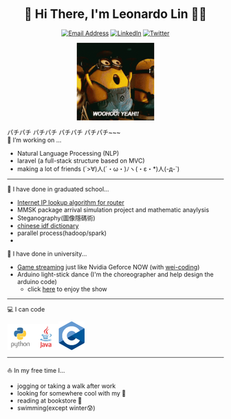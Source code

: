 <h1 align="center">🐰 Hi There, I'm Leonardo Lin 👋🏻</h1>

<p align="center">
    <a href="mailto:hua10155174@gmail.com"
        ><img src="https://img.shields.io/badge/Email-hua10155174%40gmail.com-blue?logo=gmail&logoColor=white" alt="Email Address"
    /></a>
    <a href="https://www.linkedin.com/in/zih-an-lin-70a6b624a/"
        ><img src="https://img.shields.io/badge/LinkedIn-Leonardo%20Lin-blue?logo=linkedin&logoColor=white" alt="LinkedIn"
    /></a>
    <a href="https://twitter.com/leonardolin1014"
        ><img src="https://img.shields.io/badge/Twitter-leonardolin1014-blue?logo=twitter&logoColor=white" alt="Twitter"
    /></a>
    
</p>
<p align ="center">
<img src="minnion.gif" width="180">
</p>
パチパチ パチパチ パチパチ パチパチ~~~ </br>
🔭 I’m working on ... 

- Natural Language Processing (NLP)
- laravel (a full-stack structure based on MVC)
- making a lot of friends (´>∀)人(´・ω・)ﾉヽ(・ε・*)人(-д-`)
 
---

:book: I have done in graduated school...

- [Internet IP lookup algorithm for router](https://github.com/leonardo-lin/ip-lookup_algorithm)
- MMSK package arrival simulation project and mathematic anaylysis
- Steganography(圖像隱碼術)
- [chinese idf dictionary](https://github.com/leonardo-lin/idf_for_chinese)
- parallel process(hadoop/spark)
- 

:school: I have done in university...

- [Game streaming](https://github.com/wei-coding/NCHU-Game-Streaming) just like Nvidia Geforce NOW (with [wei-coding](https://github.com/wei-coding))
- Arduino light-stick dance (I'm the choreographer and help design the arduino code)
    - click [here](https://drive.google.com/file/d/18h447xkdNfy-bYEVdwh9xyHIVTKvBEoJ/view?usp=sharing) to enjoy the show

---

:computer: I can code
<p><a> <img src="Python-Logo.png" width="60"><img src="Java_logo.png" width="60"><img src="C_lan-logo.png" width="60"></a>
</p>

---

:sailboat: In my free time I...

- jogging or taking a walk after work
- looking for somewhere cool with my :motor_scooter: 
- reading at bookstore :book: 
- swimming(except winter:cold_sweat:) 







